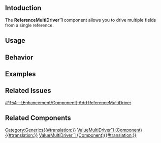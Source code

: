 <languages></languages> <translate>

## Intoduction

The **ReferenceMultiDriver\`1** component allows you to drive multiple
fields from a single reference.

## Usage

## Behavior

## Examples

## Related Issues

[<s>#1154 - \[Enhancement/Component\] Add
ReferenceMultiDriver</s>](https://github.com/Resonite-Metaverse/ResonitePublic/issues/1154)

## Related Components

</translate>

[Category:Generics{{#translation:}}](Category:Generics{{#translation:}} "wikilink")
[ValueMultiDriver\`1
(Component){{#translation:}}](Category:Components{{#translation:}} "wikilink")
[ValueMultiDriver\`1
(Component){{#translation:}}](Category:Components:Relations{{#translation:}} "wikilink")